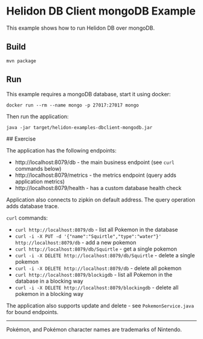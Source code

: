 # Helidon DB Client mongoDB Example

This example shows how to run Helidon DB over mongoDB.


## Build

```
mvn package
```

## Run

This example requires a mongoDB database, start it using docker:

```
docker run --rm --name mongo -p 27017:27017 mongo
```

Then run the application:

```
java -jar target/helidon-examples-dbclient-mongodb.jar
```

 
## Exercise

The application has the following endpoints:

- http://localhost:8079/db - the main business endpoint (see `curl` commands below)
- http://localhost:8079/metrics - the metrics endpoint (query adds application metrics)
- http://localhost:8079/health - has a custom database health check

Application also connects to zipkin on default address.
The query operation adds database trace.

`curl` commands:

- `curl http://localhost:8079/db` - list all Pokemon in the database
- `curl -i -X PUT -d '{"name":"Squirtle","type":"water"}' http://localhost:8079/db` - add a new pokemon
- `curl http://localhost:8079/db/Squirtle` - get a single pokemon
- `curl -i -X DELETE http://localhost:8079/db/Squirtle` - delete a single pokemon
- `curl -i -X DELETE http://localhost:8079/db` - delete all pokemon
- `curl http://localhost:8079/blockigdb` - list all Pokemon in the database in a blocking way
- `curl -i -X DELETE http://localhost:8079/blockingdb` - delete all pokemon in a blocking way

The application also supports update and delete - see `PokemonService.java` for bound endpoints.

---

Pokémon, and Pokémon character names are trademarks of Nintendo.
